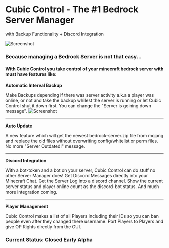 # Cubic Control - The #1 Bedrock Server Manager
with Backup Functionality + Discord Integration

![Screenshot](https://media.discordapp.net/attachments/1062337655465062420/1080415787799556167/SPOILER_image.png "Working Prototype")


### Because managing a Bedrock Server is not that easy...
#### With Cubic Control you take control of your minecraft bedrock server with must have features like:


**Automatic Interval Backup**

Make Backups depending if there was server activity a.k.a a player was online, or not and take the backup whilest the server is running or let Cubic Control shut it down first.
You can change the "Server is goining down message".
![Screenshot](https://cdn.discordapp.com/attachments/1062337655465062420/1080778322293829682/SPOILER_image.png "BackUp Options")

--------------------------------------------------

**Auto Update**

A new feature which will get the newest bedrock-server.zip file from mojang and replace the old files without overwriting config/whitelist or perm files.
No more "Server Outdated!" message.

--------------------------------------------------

**Discord Integration** 

With a bot-token and a bot on your server, Cubic Control can do stuff no other Server Manager does!
Get Discord Messages directly into your Minecraft Chat.
Get the Server Log into a discord channel.
Show the current server status and player online count as the discord-bot status.
And much more integration coming.

--------------------------------------------------

**Player Management** 

Cubic Control makes a list of all Players including their IDs so you can ban people even after they changed there username.
Port Players to Players and give OP Rights directly from the GUI.


### Current Status: Closed Early Alpha
